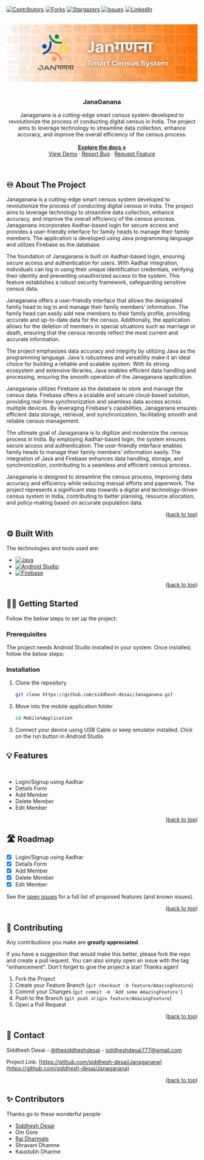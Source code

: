 <a name="readme-top"></a>

[![Contributors][contributors-shield]][contributors-url]
[![Forks][forks-shield]][forks-url]
[![Stargazers][stars-shield]][stars-url]
[![Issues][issues-shield]][issues-url]
[![LinkedIn][linkedin-shield]][linkedin-url]

<!-- PROJECT LOGO -->
<br/>
<div align="center">
  <a href="https://github.com/siddhesh-desai/Janaganana">
    <img src="images/janaganana-logo.png" alt="Logo">
  </a>
    <br>
    <br>

  <h3 align="center"><b>JanaGanana</b></h3>

  <p align="center">
    Janaganana is a cutting-edge smart census system developed to revolutionize the process of conducting digital census in India. The project aims to leverage technology to streamline data collection, enhance accuracy, and improve the overall efficiency of the census process.
    <br />
    <br>
    <a href="https://github.com/siddhesh-desai/Janaganana"><strong>Explore the docs »</strong></a>
    <br />
    <a href="https://github.com/siddhesh-desai/Janaganana">View Demo</a>
    ·
    <a href="https://github.com/siddhesh-desai/Janaganana/issues">Report Bug</a>
    ·
    <a href="https://github.com/siddhesh-desai/Janaganana/issues">Request Feature</a>

  </p>
</div>

<!-- ABOUT THE PROJECT -->
<br>

## ♾️ About The Project

Janaganana is a cutting-edge smart census system developed to revolutionize the process of conducting digital census in India. The project aims to leverage technology to streamline data collection, enhance accuracy, and improve the overall efficiency of the census process. Janaganana incorporates Aadhar-based login for secure access and provides a user-friendly interface for family heads to manage their family members. The application is developed using Java programming language and utilizes Firebase as the database.

The foundation of Janaganana is built on Aadhar-based login, ensuring secure access and authentication for users. With Aadhar integration, individuals can log in using their unique identification credentials, verifying their identity and preventing unauthorized access to the system. This feature establishes a robust security framework, safeguarding sensitive census data.

Janaganana offers a user-friendly interface that allows the designated family head to log in and manage their family members' information. The family head can easily add new members to their family profile, providing accurate and up-to-date data for the census. Additionally, the application allows for the deletion of members in special situations such as marriage or death, ensuring that the census records reflect the most current and accurate information.

The project emphasizes data accuracy and integrity by utilizing Java as the programming language. Java's robustness and versatility make it an ideal choice for building a reliable and scalable system. With its strong ecosystem and extensive libraries, Java enables efficient data handling and processing, ensuring the smooth operation of the Janaganana application.

Janaganana utilizes Firebase as the database to store and manage the census data. Firebase offers a scalable and secure cloud-based solution, providing real-time synchronization and seamless data access across multiple devices. By leveraging Firebase's capabilities, Janaganana ensures efficient data storage, retrieval, and synchronization, facilitating smooth and reliable census management.

The ultimate goal of Janaganana is to digitize and modernize the census process in India. By employing Aadhar-based login, the system ensures secure access and authentication. The user-friendly interface enables family heads to manage their family members' information easily. The integration of Java and Firebase enhances data handling, storage, and synchronization, contributing to a seamless and efficient census process.

Janaganana is designed to streamline the census process, improving data accuracy and efficiency while reducing manual efforts and paperwork. The project represents a significant step towards a digital and technology-driven census system in India, contributing to better planning, resource allocation, and policy-making based on accurate population data.

<p align="right">(<a href="#readme-top">back to top</a>)</p>

## ⚙️ Built With

The technologies and tools used are:

- [![Java][java]][java-url]
- [![Android Studio][android]][android-url]
- [![Firebase][firebase]][firebase-url]

<p align="right">(<a href="#readme-top">back to top</a>)</p>

<!-- GETTING STARTED -->

## 🧑‍💻 Getting Started

Follow the below steps to set up the project:

### Prerequisites

The project needs Android Studio installed in your system. Once installed, follow the below steps:

### Installation

1. Clone the repository

   ```sh
   git clone https://github.com/siddhesh-desai/Janaganana.git
   ```

2. Move into the mobile application folder

   ```sh
   cd Mobile%Application
   ```

3. Connect your device using USB Cable or keep emulator installed. Click on the run button in Android Studio

## 💡 Features

<br>

- Login/Signup using Aadhar
- Details Form
- Add Member
- Delete Member
- Edit Member

<p align="right">(<a href="#readme-top">back to top</a>)</p>

<!-- ROADMAP -->

## 🛣️ Roadmap

- [x] Login/Signup using Aadhar
- [x] Details Form
- [x] Add Member
- [x] Delete Member
- [x] Edit Member

See the [open issues](https://github.com/siddhesh-desai/Janaganana/issues) for a full list of proposed features (and known issues).

<p align="right">(<a href="#readme-top">back to top</a>)</p>

<!-- CONTRIBUTING -->

## 👣 Contributing

Any contributions you make are **greatly appreciated**.

If you have a suggestion that would make this better, please fork the repo and create a pull request. You can also simply open an issue with the tag "enhancement".
Don't forget to give the project a star! Thanks again!

1. Fork the Project
2. Create your Feature Branch (`git checkout -b feature/AmazingFeature`)
3. Commit your Changes (`git commit -m 'Add some AmazingFeature'`)
4. Push to the Branch (`git push origin feature/AmazingFeature`)
5. Open a Pull Request

<p align="right">(<a href="#readme-top">back to top</a>)</p>

<!-- CONTACT -->

## 📧 Contact

Siddhesh Desai - [@thesiddheshdesai](https://www.linkedin.com/in/thesiddheshdesai/) - siddheshdesai777@gmail.com

Project Link: [https://github.com/siddhesh-desai/Janaganana](https://github.com/siddhesh-desai/Janaganana)

<p align="right">(<a href="#readme-top">back to top</a>)</p>

## ✨ Contributors

Thanks go to these wonderful people:

- [Siddhesh Desai](https://github.com/siddhesh-desai/)
- Om Gore
- [Raj Dharmale](https://github.com/RajDharmale/)
- Shravani Dhamne
- Kaustubh Dharme

[contributors-shield]: https://img.shields.io/github/contributors/siddhesh-desai/Janaganana.svg?style=for-the-badge
[contributors-url]: https://github.com/siddhesh-desai/Janaganana/graphs/contributors
[forks-shield]: https://img.shields.io/github/forks/siddhesh-desai/Janaganana.svg?style=for-the-badge
[forks-url]: https://github.com/siddhesh-desai/Janaganana/network/members
[stars-shield]: https://img.shields.io/github/stars/siddhesh-desai/Janaganana.svg?style=for-the-badge
[stars-url]: https://github.com/siddhesh-desai/Janaganana/stargazers
[issues-shield]: https://img.shields.io/github/issues/siddhesh-desai/Janaganana.svg?style=for-the-badge
[issues-url]: https://github.com/siddhesh-desai/Janaganana/issues
[license-shield]: https://img.shields.io/github/license/siddhesh-desai/Janaganana.svg?style=for-the-badge
[license-url]: https://github.com/siddhesh-desai/Janaganana/blob/master/LICENSE.txt
[linkedin-shield]: https://img.shields.io/badge/-LinkedIn-black.svg?style=for-the-badge&logo=linkedin&colorB=555
[linkedin-url]: https://linkedin.com/in/thesiddheshdesai
[java]: https://img.shields.io/badge/Java-000000?style=for-the-badge&logo=java&logoColor=white
[java-url]: https://docs.oracle.com/en/java/
[android]: https://img.shields.io/badge/Android-0769AD?style=for-the-badge&logo=android&logoColor=white
[android-url]: https://developer.android.com/docs
[firebase]: https://img.shields.io/badge/Firebase-20232A?style=for-the-badge&logo=firebase&logoColor=61DAFB
[firebase-url]: https://firebase.google.com/docs/
